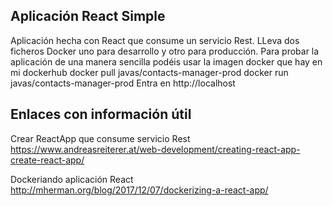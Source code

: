 ## Aplicación React Simple
Aplicación hecha con React que consume un servicio Rest.
LLeva dos ficheros Docker uno para desarrollo y otro para producción.
Para probar la aplicación de una manera sencilla podéis usar la imagen docker que hay en mi dockerhub
docker pull javas/contacts-manager-prod
docker run javas/contacts-manager-prod
Entra en http://localhost


## Enlaces con información útil
Crear ReactApp que consume servicio Rest
https://www.andreasreiterer.at/web-development/creating-react-app-create-react-app/

Dockeriando aplicación React
http://mherman.org/blog/2017/12/07/dockerizing-a-react-app/
